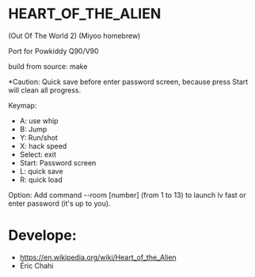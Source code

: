 # HEART_OF_THE_ALIEN  

(Out Of The World 2) (Miyoo homebrew)

Port for Powkiddy Q90/V90

build from source: make

*Caution: Quick save before enter password screen, because press Start will clean all progress.

Keymap:
- A: use whip
- B: Jump
- Y: Run/shot
- X: hack speed
- Select: exit
- Start: Password screen
- L: quick save
- R: quick load

Option: Add command --room [number] (from 1 to 13) to launch lv fast or enter password (it's up to you).




# Develope: 
- https://en.wikipedia.org/wiki/Heart_of_the_Alien
- Éric Chahi
